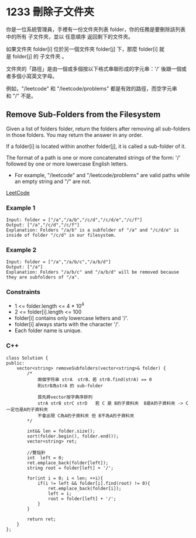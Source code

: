 # 1233 刪除子文件夾

你是一位系統管理員，手裡有一份文件夾列表 folder，你的任務是要刪除該列表中的所有 子文件夾，並以 任意順序 返回剩下的文件夾。

如果文件夾 folder[i] 位於另一個文件夾 folder[j] 下，那麼 folder[i] 就是 folder[j] 的 子文件夾 。

文件夾的「路徑」是由一個或多個按以下格式串聯形成的字元串：'/' 後跟一個或者多個小寫英文字母。

例如，"/leetcode" 和 "/leetcode/problems" 都是有效的路徑，而空字元串和 "/" 不是。

##  Remove Sub-Folders from the Filesystem

Given a list of folders folder, return the folders after removing all sub-folders in those folders. You may return the answer in any order.

If a folder[i] is located within another folder[j], it is called a sub-folder of it.

The format of a path is one or more concatenated strings of the form: '/' followed by one or more lowercase English letters.

* For example, "/leetcode" and "/leetcode/problems" are valid paths while an empty string and "/" are not.

[LeetCode](https://leetcode.cn/problems/remove-sub-folders-from-the-filesystem/)


### Example 1

```
Input: folder = ["/a","/a/b","/c/d","/c/d/e","/c/f"]
Output: ["/a","/c/d","/c/f"]
Explanation: Folders "/a/b" is a subfolder of "/a" and "/c/d/e" is inside of folder "/c/d" in our filesystem.
```

### Example 2

```
Input: folder = ["/a","/a/b/c","/a/b/d"]
Output: ["/a"]
Explanation: Folders "/a/b/c" and "/a/b/d" will be removed because they are subfolders of "/a".
```


### Constraints

* 1 <= folder.length <= 4 * 10<sup>4</sup>
* 2 <= folder[i].length <= 100
* folder[i] contains only lowercase letters and '/'.
* folder[i] always starts with the character '/'.
* Each folder name is unique.


### C++ 
```
class Solution {
public:
    vector<string> removeSubfolders(vector<string>& folder) {
        /*
            兩個字符串 strA  strB，若 strB.find(strA) == 0
            則strB為strA 的 sub-folder 

            首先將vector按字典序排列
            strA strB strC strD   若 C 是 B的子資料夾  B是A的子資料夾 -> C一定也是A的子資料夾
            不會出現 C為A的子資料夾 但 B不為A的子資料夾
        */

        int&& len = folder.size();        
        sort(folder.begin(), folder.end());
        vector<string> ret;

        //雙指針
        int  left = 0;
        ret.emplace_back(folder[left]);
        string root = folder[left] + '/';

        for(int i = 0; i < len; ++i){        
            if(i != left && folder[i].find(root) != 0){
                ret.emplace_back(folder[i]);
                left = i;
                root = folder[left] + '/';
            }            
        }

        return ret;
    }
};
```
